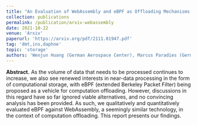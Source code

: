 ```yaml
---
title: "An Evaluation of WebAssembly and eBPF as Offloading Mechanisms in the Context of Computational Storage"
collection: publications
permalink: /publication/arxiv-webassembly
date: 2021-10-22
venue: 'Arxiv'
paperurl: 'https://arxiv.org/pdf/2111.01947.pdf'
tag: 'dmt,ins,daphne'
topic: 'storage'
authors: 'Wenjun Huang (German Aerospace Center), Marcus Paradies (German Aerospace Center)'
---
```


**Abstract.** As the volume of data that needs to be processed continues to increase, we also see renewed interests in near-data processing in the form of computational storage, with eBPF (extended Berkeley Packet Filter) being proposed as a vehicle for computation offloading. However, discussions in this regard have so far ignored viable alternatives, and no convincing analysis has been provided. As such, we qualitatively and quantitatively evaluated eBPF against WebAssembly, a seemingly similar technology, in the context of computation offloading. This report presents our findings.
